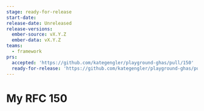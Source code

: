 ```yaml
---
stage: ready-for-release
start-date:
release-date: Unreleased
release-versions:
  ember-source: vX.Y.Z
  ember-data: vX.Y.Z
teams:
  - framework
prs:
  accepted: 'https://github.com/kategengler/playground-ghas/pull/150'
  ready-for-release: 'https://github.com/kategengler/playground-ghas/pull/151'
---
```


# My RFC 150
